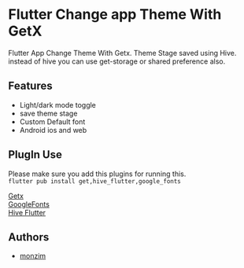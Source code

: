 # Flutter Change app Theme With GetX

Flutter App Change Theme With Getx. Theme Stage saved using Hive. instead of hive you can use get-storage or shared preference also.
</br>

## Features

- Light/dark mode toggle
- save theme stage
- Custom Default font
- Android ios and web
  </br>

## PlugIn Use

Please make sure you add this plugins for running this.
</br>`flutter pub install get,hive_flutter,google_fonts`</br>

[Getx](https://pub.dev/packages/get)</br>
[GoogleFonts](https://pub.dev/packages/google_fonts)</br>
[Hive Flutter](https://pub.dev/packages/hive_flutter)</br>

## Authors

- [monzim](https://www.github.com/monzim)
